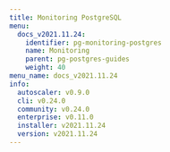 ```yaml
---
title: Monitoring PostgreSQL
menu:
  docs_v2021.11.24:
    identifier: pg-monitoring-postgres
    name: Monitoring
    parent: pg-postgres-guides
    weight: 40
menu_name: docs_v2021.11.24
info:
  autoscaler: v0.9.0
  cli: v0.24.0
  community: v0.24.0
  enterprise: v0.11.0
  installer: v2021.11.24
  version: v2021.11.24
---
```


